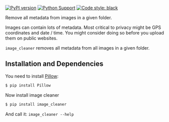 [![PyPI version](https://badge.fury.io/py/image-cleaner.svg)](https://badge.fury.io/py/image-cleaner)
[![Python Support](https://img.shields.io/pypi/pyversions/image-cleaner.svg)](https://pypi.org/project/image-cleaner/)
[![Code style: black](https://img.shields.io/badge/code%20style-black-000000.svg)](https://github.com/psf/black)

Remove all metadata from images in a given folder.

Images can contain lots of metadata. Most critical to privacy might be GPS
coordinates and date / time. You might consider doing so before you upload them
on public websites.

`image_cleaner` removes all metadata from all images in a given folder.


## Installation and Dependencies

You need to install [Pillow](http://pillow.readthedocs.org/installation.html):

```bash
$ pip install Pillow
```

Now install image cleaner

```bash
$ pip install image_cleaner
```

And call it: `image_cleaner --help`
